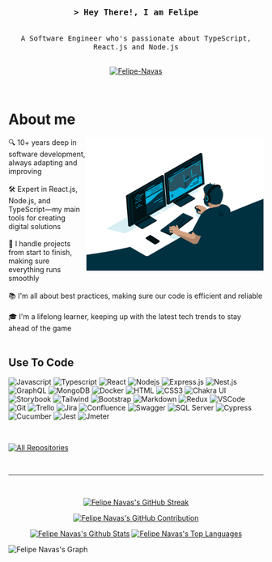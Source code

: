 <h3 align="center">
  <samp>&gt; Hey There!, I am
    <b>Felipe</b>
  </samp>
</h3>

<p align="center">
  <samp>
    <br>
    A Software Engineer who's passionate about TypeScript, React.js and Node.js
    <br>
    <br>
  </samp>
</p>

<p align="center">
 <a href="https://www.linkedin.com/in/felipenavaslederhos/" target="_blank">
  <img src="https://img.shields.io/badge/LinkedIn-0077B5?style=for-the-badge&logo=linkedin&logoColor=white" alt="Felipe-Navas"/>
 </a>
</p>
<br />

# About me

<p>
  <img align="right" width="350" src="giphy_coding.gif" alt="Coding Work From Home GIF by Domme Space" />
  🔍 10+ years deep in software development, always adapting and improving <br/><br/>
  🛠️ Expert in React.js, Node.js, and TypeScript—my main tools for creating digital solutions <br/><br/>
  🔄 I handle projects from start to finish, making sure everything runs smoothly <br/><br/>
  📚 I'm all about best practices, making sure our code is efficient and reliable <br/><br/>
  🎓 I'm a lifelong learner, keeping up with the latest tech trends to stay ahead of the game <br/><br/>
</p>


## Use To Code

![Javascript](https://img.shields.io/badge/Javascript-F0DB4F?style=for-the-badge&labelColor=black&logo=javascript&logoColor=F0DB4F)
![Typescript](https://img.shields.io/badge/Typescript-007acc?style=for-the-badge&labelColor=black&logo=typescript&logoColor=007acc)
![React](https://img.shields.io/badge/-React-61DBFB?style=for-the-badge&labelColor=black&logo=react&logoColor=61DBFB)
![Nodejs](https://img.shields.io/badge/Nodejs-3C873A?style=for-the-badge&labelColor=black&logo=node.js&logoColor=3C873A)
![Express.js](https://img.shields.io/badge/Express.js-000000?style=for-the-badge&logo=express&logoColor=white)
![Nest.js](https://img.shields.io/badge/Nest.js-E0234E?style=for-the-badge&logo=nestjs&logoColor=white)
![GraphQL](https://img.shields.io/badge/GraphQL-E10098?style=for-the-badge&logo=graphql&logoColor=white)
![MongoDB](https://img.shields.io/badge/MongoDB-4EA94B?style=for-the-badge&logo=mongodb&logoColor=white)
![Docker](https://img.shields.io/badge/Docker-2496ED?style=for-the-badge&logo=docker&logoColor=white)
![HTML](https://img.shields.io/badge/HTML5-E34F26?style=for-the-badge&logo=html5&logoColor=white)
![CSS3](https://img.shields.io/badge/CSS3-1572B6?style=for-the-badge&logo=css3&logoColor=white)
![Chakra UI](https://img.shields.io/badge/Chakra_UI-319795?style=for-the-badge&labelColor=black&logo=chakraui&logoColor=white)
![Storybook](https://img.shields.io/badge/Storybook-FF4785?style=for-the-badge&logo=storybook&logoColor=white)
![Tailwind](https://img.shields.io/badge/Tailwind_CSS-092749?style=for-the-badge&logo=tailwindcss&logoColor=06B6D4&labelColor=000000)
![Bootstrap](https://img.shields.io/badge/Bootstrap-563D7C?style=for-the-badge&logo=bootstrap&logoColor=white)
![Markdown](https://img.shields.io/badge/Markdown-000000?style=for-the-badge&logo=markdown&logoColor=white)
![Redux](https://img.shields.io/badge/Redux-593D88?style=for-the-badge&logo=redux&logoColor=white)
![VSCode](https://img.shields.io/badge/VSCode-007ACC?style=for-the-badge&logo=visualstudiocode&logoColor=white)
![Git](https://img.shields.io/badge/Git-F05032?style=for-the-badge&logo=git&logoColor=white)
![Trello](https://img.shields.io/badge/Trello-0052CC?style=for-the-badge&logo=trello&logoColor=white)
![Jira](https://img.shields.io/badge/Jira-0052CC?style=for-the-badge&logo=jirasoftware&logoColor=white)
![Confluence](https://img.shields.io/badge/Confluence-172B4D?style=for-the-badge&logo=confluence&logoColor=white)
![Swagger](https://img.shields.io/badge/Swagger-85EA2D?style=for-the-badge&labelColor=black&logo=swagger&logoColor=white)
![SQL Server](https://img.shields.io/badge/SQL_Server-CC2927?style=for-the-badge&logo=microsoftsqlserver&logoColor=white)
![Cypress](https://img.shields.io/badge/Cypress-69D3A7?style=for-the-badge&labelColor=black&logo=cypress)
![Cucumber](https://img.shields.io/badge/Cucumber-23D96C?style=for-the-badge&labelColor=black&logo=cucumber)
![Jest](https://img.shields.io/badge/Jest-C21325?style=for-the-badge&logo=jest)
![Jmeter](https://img.shields.io/badge/Jmeter-D22128?style=for-the-badge&labelColor=black&logo=apachejmeter&logoColor=white)


<!-- Incoming technologies that I am studying: -->
<!-- ![Astro](https://img.shields.io/badge/Astro-BC52EE?style=for-the-badge&labelColor=black&logo=astro&logoColor=white) -->
<!-- ![React Query](https://img.shields.io/badge/-React_Query-FF4154?style=for-the-badge&logo=react%20query&logoColor=white) -->
<!-- ![React Native](https://img.shields.io/badge/React_Native-20232A?style=for-the-badge&logo=react&logoColor=61DAFB) -->
<!-- ![Next.js](https://img.shields.io/badge/next.js-000000?style=for-the-badge&logo=nextdotjs&logoColor=white) -->
<!-- ![SASS Badge](https://img.shields.io/badge/Sass-CC6699?style=for-the-badge&logo=sass&logoColor=white) -->
<!-- ![Ant-Design](https://img.shields.io/badge/AntDesign-0170FE?style=for-the-badge&logo=antdesign&logoColor=white) -->
<!-- ![Strapi](https://img.shields.io/badge/strapi-2E7EEA?style=for-the-badge&logo=strapi&logoColor=white) -->

<br/>

<p align="left">
  <a href="https://github.com/Felipe-Navas?tab=repositories" target="_blank"><img alt="All Repositories" title="All Repositories" src="https://img.shields.io/badge/-My%20Repos-2962FF?style=for-the-badge&logo=koding&logoColor=white"/></a>
</p>

<br/>
<hr/>
<br/>

<p align="center">
  <a href="https://github.com/Felipe-Navas">
    <img src="https://streak-stats.demolab.com?user=Felipe-Navas&theme=tokyonight" alt="Felipe Navas's GitHub Streak" width="490px" />
  </a>
</p>

<p align="center">
  <a href="https://github.com/Felipe-Navas">
    <img src="https://github-profile-summary-cards.vercel.app/api/cards/profile-details?username=Felipe-Navas&theme=tokyonight" alt="Felipe Navas's GitHub Contribution" />
  </a>
</p>

<p align="center">
  <a href="https://github.com/Felipe-Navas"><img alt="Felipe Navas's Github Stats" src="https://denvercoder1-github-readme-stats.vercel.app/api?username=Felipe-Navas&show_icons=true&count_private=true&theme=tokyonight&border_color=01313F&bg_color=01313F" height="192px" width="49.5%"/></a>
  <a href="https://github.com/Felipe-Navas"><img alt="Felipe Navas's Top Languages" src="https://denvercoder1-github-readme-stats.vercel.app/api/top-langs/?username=Felipe-Navas&langs_count=8&layout=compact&theme=tokyonight&border_color=01313F&bg_color=01313F" height="192px" width="49.5%"/></a>
  <br/>
</p>

![Felipe Navas's Graph](https://github-readme-activity-graph.vercel.app/graph?username=Felipe-Navas&custom_title=Felipe%20Navas's%20GitHub%20Activity%20Graph&bg_color=01313f&color=bf91f3&line=38bdae&point=6092df&area_color=38bdae&title_color=6092df&area=true)
